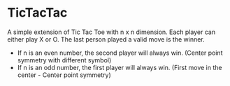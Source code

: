 # TicTacTac

A simple extension of Tic Tac Toe with n x n dimension. Each player can either play X or O.
The last person played a valid move is the winner.

- If n is an even number, the second player will always win. (Center point symmetry with different symbol)
- If n is an  odd number, the first  player will always win. (First move in the center - Center point symmetry)
